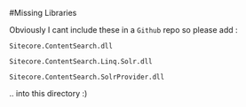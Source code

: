 #Missing Libraries

Obviously I cant include these in a `Github` repo so please add :

`Sitecore.ContentSearch.dll`

`Sitecore.ContentSearch.Linq.Solr.dll`

`Sitecore.ContentSearch.SolrProvider.dll`

.. into this directory :)